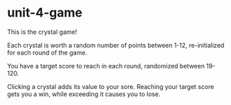 # unit-4-game
This is the crystal game!

Each crystal is worth a random number of points between 1-12, re-initialized for each round of the game.

You have a target score to reach in each round, randomized between 19-120.

Clicking a crystal adds its value to your sore. Reaching your target score gets you a win, while exceeding it causes you to lose.